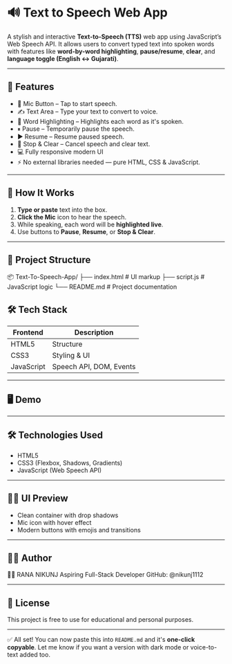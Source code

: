 
# 🔊 Text to Speech Web App

A stylish and interactive **Text-to-Speech (TTS)** web app using JavaScript’s Web Speech API. It allows users to convert typed text into spoken words with features like **word-by-word highlighting**, **pause/resume**, **clear**, and **language toggle (English ↔ Gujarati)**.

---

## 🌟 Features

- 🎤 Mic Button – Tap to start speech.
- ✍️ Text Area – Type your text to convert to voice.
- 🔦 Word Highlighting – Highlights each word as it's spoken.
- ⏸ Pause – Temporarily pause the speech.
- ▶️ Resume – Resume paused speech.
- 🛑 Stop & Clear – Cancel speech and clear text.
- 💻 Fully responsive modern UI
- ⚡ No external libraries needed — pure HTML, CSS & JavaScript.


---

## 🚀 How It Works

1. **Type or paste** text into the box.
2. **Click the Mic** icon to hear the speech.
3. While speaking, each word will be **highlighted live**.
4. Use buttons to **Pause**, **Resume**, or **Stop & Clear**.

---

## 📁 Project Structure

📦 Text-To-Speech-App/
├── index.html # UI markup
├── script.js # JavaScript logic
└── README.md # Project documentation


## 🛠 Tech Stack

| Frontend  | Description                  |
|-----------|------------------------------|
| HTML5     | Structure                    |
| CSS3      | Styling & UI                 |
| JavaScript | Speech API, DOM, Events     |

---



## 🖥 Demo



---

## 🛠 Technologies Used

- HTML5
- CSS3 (Flexbox, Shadows, Gradients)
- JavaScript (Web Speech API)

---

## 🧑‍🎨 UI Preview

- Clean container with drop shadows
- Mic icon with hover effect
- Modern buttons with emojis and transitions


---


## 🧑‍💻 Author
👨‍💻 RANA NIKUNJ
Aspiring Full-Stack Developer
GitHub: @nikunj1112

---


## 📜 License
This project is free to use for educational and personal purposes.

---


✅ All set! You can now paste this into `README.md` and it's **one-click copyable**. Let me know if you want a version with dark mode or voice-to-text added too.
